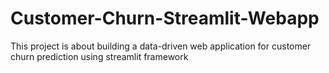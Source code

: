 # Customer-Churn-Streamlit-Webapp
This project is about building a data-driven web application for customer churn prediction using streamlit framework
